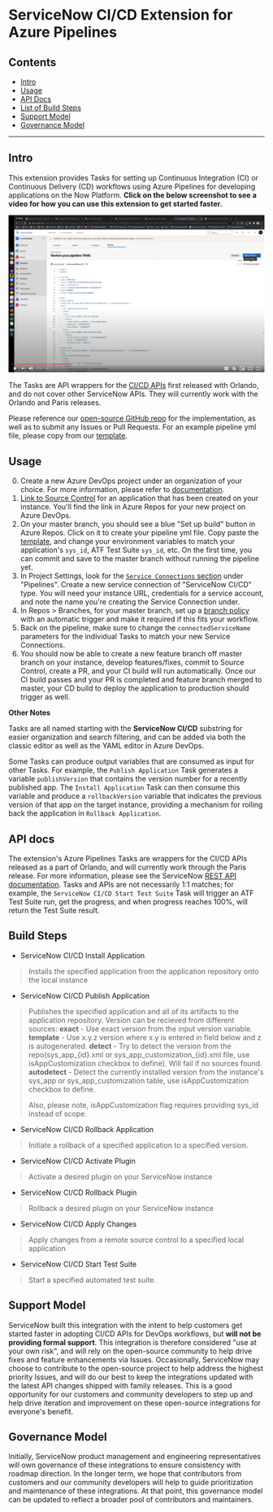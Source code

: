 # ServiceNow CI/CD Extension for Azure Pipelines

## Contents

- [Intro](#intro)
- [Usage](#usage)
- [API Docs](#api-docs)
- [List of Build Steps](#build-steps)
- [Support Model](#support-model)
- [Governance Model](#governance-model)

---

## Intro

This extension provides Tasks for setting up Continuous Integration (CI) or Continuous Delivery (CD) workflows using Azure Pipelines for developing applications on the Now Platform. **Click on the below screenshot to see a video for how you can use this extension to get started faster.**

[![Setting up your first CI/CD pipeline with Azure Pipelines](https://github.com/ServiceNow/servicenow-cicd-azure-extension/raw/master/src/extension/youtube_link.png)](https://www.youtube.com/watch?v=ncI0etU33P0 "Setting up your first CI/CD pipeline with Azure Pipelines")

The Tasks are API wrappers for the [CI/CD APIs](https://developer.servicenow.com/dev.do#!/reference/api/paris/rest/cicd-api) first released with Orlando, and do not cover other ServiceNow APIs. They will currently work with the Orlando and Paris releases. 

Please reference our [open-source GitHub repo](https://github.com/ServiceNow/servicenow-cicd-azure-extension) for the implementation, as well as to submit any Issues or Pull Requests. For an example pipeline yml file, please copy from our [template](https://github.com/ServiceNow/servicenow-cicd-azure-extension/blob/master/examples/pipeline.yaml). 

## Usage

0. Create a new Azure DevOps project under an organization of your choice. For more information, please refer to [documentation](https://docs.microsoft.com/en-us/azure/devops/organizations/projects/create-project?view=azure-devops&tabs=preview-page). 
1. [Link to Source Control](https://developer.servicenow.com/dev.do#!/learn/learning-plans/paris/new_to_servicenow/app_store_learnv2_devenvironment_paris_linking_an_application_to_source_control) for an application that has been created on your instance. You'll find the link in Azure Repos for your new project on Azure DevOps.  
2. On your master branch, you should see a blue "Set up build" button in Azure Repos. Click on it to create your pipeline yml file. Copy paste the [template](https://github.com/ServiceNow/servicenow-cicd-azure-extension/blob/master/examples/pipeline.yaml), and change your environment variables to match your application's `sys_id`, ATF Test Suite `sys_id`, etc. On the first time, you can commit and save to the master branch without running the pipeline yet. 
3. In Project Settings, look for the [`Service Connections` section](https://docs.microsoft.com/en-us/azure/devops/pipelines/library/service-endpoints?view=azure-devops&tabs=yaml) under "Pipelines". Create a new service connection of "ServiceNow CI/CD" type. You will need your instance URL, credentials for a service account, and note the name you're creating the Service Connection under. 
4. In Repos > Branches, for your master branch, set up a [branch policy](https://docs.microsoft.com/en-us/azure/devops/repos/git/branch-policies-overview?view=azure-devops#:~:text=Branch%20policies%20are%20an%20important,can%20contribute%20to%20specific%20branches) with an automatic trigger and make it required if this fits your workflow. 
5. Back on the pipeline, make sure to change the `connectedServiceName` parameters for the individual Tasks to match your new Service Connections. 
6. You should now be able to create a new feature branch off master branch on your instance, develop features/fixes, commit to Source Control, create a PR, and your CI build will run automatically. Once our CI build passes and your PR is completed and feature branch merged to master, your CD build to deploy the application to production should trigger as well. 

**Other Notes**

Tasks are all named starting with the **ServiceNow CI/CD** substring for easier organization and search filtering, and can be added via both the classic editor as well as the YAML editor in Azure DevOps. 

Some Tasks can produce output variables that are consumed as input for other Tasks. For example, the `Publish Application` Task generates a variable `publishVersion` that contains the version number for a recently published app. The `Install Application` Task can then consume this variable and produce a `rollbackVersion` variable that indicates the previous version of that app on the target instance, providing a mechanism for rolling back the application in `Rollback Application`. 

## API docs

The extension's Azure Pipelines Tasks are wrappers for the CI/CD APIs released as a part of Orlando, and will currently work through the Paris release. For more information, please see the ServiceNow [REST API documentation](https://developer.servicenow.com/dev.do#!/reference/api/orlando/rest/cicd-api). Tasks and APIs are not necessarily 1:1 matches; for example, the `ServiceNow CI/CD Start Test Suite` Task will trigger an ATF Test Suite run, get the progress, and when progress reaches 100%, will return the Test Suite result. 

## Build Steps

- ServiceNow CI/CD Install Application
> Installs the specified application from the application repository onto the local instance

- ServiceNow CI/CD Publish Application
> Publishes the specified application and all of its artifacts to the application repository. Version can be recieved from different sources:
> __exact__ - Use exact version from the input version variable.
> __template__ - Use x.y.z version where x.y is entered in field below and z is autogenerated.
> __detect__ - Try to detect the version from the repo(sys_app_{id}.xml or sys_app_customization_{id}.xml file, use isAppCustomization checkbox to define). Will fail if no sources found. 
> __autodetect__ - Detect the currently installed version from the instance's sys_app or sys_app_customization table, use isAppCustomization checkbox to define. 
>
> Also, please note, isAppCustomization flag requires providing sys_id instead of scope.

- ServiceNow CI/CD Rollback Application
> Initiate a rollback of a specified application to a specified version.

- ServiceNow CI/CD Activate Plugin
> Activate a desired plugin on your ServiceNow instance

- ServiceNow CI/CD Rollback Plugin
> Rollback a desired plugin on your ServiceNow instance

- ServiceNow CI/CD Apply Changes
> Apply changes from a remote source control to a specified local application

- ServiceNow CI/CD Start Test Suite
> Start a specified automated test suite.

## Support Model

ServiceNow built this integration with the intent to help customers get started faster in adopting CI/CD APIs for DevOps workflows, but __will not be providing formal support__. This integration is therefore considered "use at your own risk", and will rely on the open-source community to help drive fixes and feature enhancements via Issues. Occasionally, ServiceNow may choose to contribute to the open-source project to help address the highest priority Issues, and will do our best to keep the integrations updated with the latest API changes shipped with family releases. This is a good opportunity for our customers and community developers to step up and help drive iteration and improvement on these open-source integrations for everyone's benefit. 

## Governance Model

Initially, ServiceNow product management and engineering representatives will own governance of these integrations to ensure consistency with roadmap direction. In the longer term, we hope that contributors from customers and our community developers will help to guide prioritization and maintenance of these integrations. At that point, this governance model can be updated to reflect a broader pool of contributors and maintainers. 
